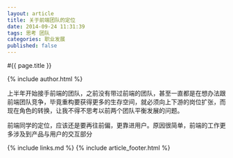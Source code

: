 ```yaml
---
layout: article
title: 关于前端团队的定位
date: 2014-09-24 11:31:39
tags: 思考 团队
categories: 职业发展
published: false
---
```


#{{ page.title }}

{% include author.html %}

上半年开始接手前端的团队，之前没有带过前端的团队，甚至一直都是在想办法跟前端团队竞争，毕竟重构要获得更多的生存空间，就必须向上下游的岗位扩张，而现在角色的转换，让我不得不思考以前两个团队平衡发展的问题。



前端同学的定位，应该还是要再往前偏，更靠进用户。原因很简单，前端的工作更多涉及到产品与用户的交互部分

{% include links.md %}
{% include article_footer.html %}
